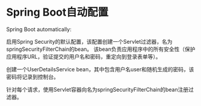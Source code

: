# Spring Boot自动配置

Spring Boot automatically:

启用Spring Security的默认配置，该配置创建一个Servlet过滤器，名为springSecurityFilterChain的bean。 该bean负责应用程序中的所有安全性（保护应用程序URL，验证提交的用户名和密码，重定向到登录表单等）。 

创建一个UserDetailsService bean，其中包含用户名user和随机生成的密码，该密码将记录到控制台。

 针对每个请求，使用Servlet容器向名为springSecurityFilterChain的bean注册过滤器。